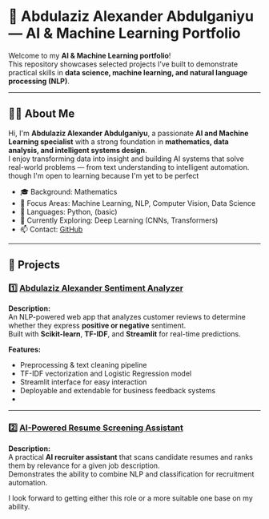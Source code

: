 # 🤖 Abdulaziz Alexander Abdulganiyu — AI & Machine Learning Portfolio

Welcome to my **AI & Machine Learning portfolio**!  
This repository showcases selected projects I’ve built to demonstrate practical skills in **data science, machine learning, and natural language processing (NLP)**.

---

## 👨‍💻 About Me

Hi, I'm **Abdulaziz Alexander Abdulganiyu**, a passionate **AI and Machine Learning specialist** with a strong foundation in **mathematics, data analysis, and intelligent systems design**.  
I enjoy transforming data into insight and building AI systems that solve real-world problems — from text understanding to intelligent automation. though I'm open to learning because I'm yet to be perfect

- 🎓 Background: Mathematics 
- 🧩 Focus Areas: Machine Learning, NLP, Computer Vision, Data Science  
- 💬 Languages: Python, (basic) 
- 🌱 Currently Exploring: Deep Learning (CNNs, Transformers)  
- 📫 Contact: [GitHub](https://github.com/Kingade23) 

---

## 🧩 Projects

### 1️⃣ [Abdulaziz Alexander Sentiment Analyzer](./Abdulaziz_Alexander_Sentiment_Analyzer)
**Description:**  
An NLP-powered web app that analyzes customer reviews to determine whether they express **positive or negative** sentiment.  
Built with **Scikit-learn**, **TF-IDF**, and **Streamlit** for real-time predictions.

**Features:**
- Preprocessing & text cleaning pipeline  
- TF-IDF vectorization and Logistic Regression model  
- Streamlit interface for easy interaction  
- Deployable and extendable for business feedback systems
- 


---

### 2️⃣ [AI-Powered Resume Screening Assistant](./Resume_Screening_AI)
**Description:**  
A practical **AI recruiter assistant** that scans candidate resumes and ranks them by relevance for a given job description.  
Demonstrates the ability to combine NLP and classification for recruitment automation.

I look forward to getting either this role or a more suitable one base on my ability.
